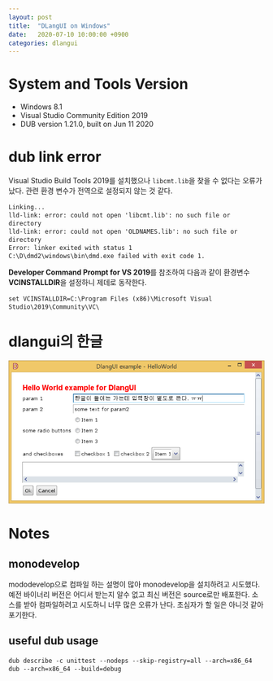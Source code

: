 ```yaml
---
layout: post
title:  "DLangUI on Windows"
date:   2020-07-10 10:00:00 +0900
categories: dlangui
---
```


# System and Tools Version

- Windows 8.1
- Visual Studio Community Edition 2019
- DUB version 1.21.0, built on Jun 11 2020

# dub link error

Visual Studio Build Tools 2019를 설치했으나 `libcmt.lib`을 찾을 수 없다는
오류가 났다. 관련 환경 변수가 전역으로 설정되지 않는 것 같다.

```
Linking...
lld-link: error: could not open 'libcmt.lib': no such file or directory
lld-link: error: could not open 'OLDNAMES.lib': no such file or directory
Error: linker exited with status 1
C:\D\dmd2\windows\bin\dmd.exe failed with exit code 1.
```

**Developer Command Prompt for VS 2019**를 참조하여 다음과 같이
환경변수 **VCINSTALLDIR**을 설정하니 제데로 동작한다.
```
set VCINSTALLDIR=C:\Program Files (x86)\Microsoft Visual Studio\2019\Community\VC\
```

# dlangui의 한글

![DLangUI CJK text on Windows](/image/dlang_windows_hello.png)

# Notes

## monodevelop
mododevelop으로 컴파일 하는 설명이 많아 monodevelop을 설치하려고 시도했다.
예전 바이너리 버전은 어디서 받는지 알수 없고 최신 버전은 source로만 배포한다.
소스를 받아 컴파일하려고 시도하니 너무 많은 오류가 난다.
초심자가 할 일은 아니것 같아 포기한다.


## useful dub usage
```
dub describe -c unittest --nodeps --skip-registry=all --arch=x86_64
dub --arch=x86_64 --build=debug
```